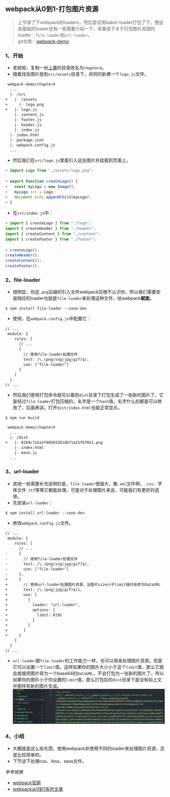 ## webpack从0到1-打包图片资源
> 上节讲了下webpack的loaders，然后尝试用babel-loader打包了下，想这些基础的loader还有一些需要介绍一下，本章说下关于打包图片资源的loader：`file-loader`和`url-loader`。  
> git仓库：[webpack-demo](https://github.com/Ewall1106/webpack-demo)


### 1、开始
- 老规矩，复制一份[上章](https://github.com/Ewall1106/webpack-demo/tree/master/chapter03)的目录改名为`chapter4`。
- 随着找张图片放到`src/assets`目录下，并同时新建一个`logo.js`文件。
```
 webpack-demo/chapter4
  ...
  |- /src
+   |- /assets
+     |- logo.png
+   |- logo.js
    |- content.js
    |- footer.js
    |- header.js
    |- index.js
  |- index.html
  |- package.json
  |- webpack.config.js
  ...  
```

- 然后我们在`src/logo.js`里面引入这张图片并挂载到页面上。
```javascript
+ import Logo from "./assets/logo.png";

+ export function createLogo() {
+   const myLogo = new Image();
+   myLogo.src = Logo;
+   document.body.appendChild(myLogo);
+ }
```

- 在`src/index.js`中：
```javascript
+ import { createLogo } from "./logo";
import { createHeader } from "./header";
import { createContent } from "./content";
import { createFooter } from "./footer";

+ createLogo();
createHeader();
createContent();
createFooter();
```

### 2、file-loader
- 很明显，你这`.png`后缀的引入文件webpack压根不认识你，所以我们需要安装相应的loader也就是`file-loader`来处理这种文件，给webpack**赋能**。
```
$ npm install file-loader --save-dev
```

- 使用，在`webpack.config.js`中配置它：
```
// ...
 module: {
    rules: [
      // ...
      {
        // 使用file-loader处理文件
        test: /\.(png|svg|jpg|gif)$/,
        use: ["file-loader"]
      }
    ]
  }
// ...
```

- 然后我们使用打包命令就可以看到`dist`目录下打包生成了一张新的图片了，它是经过`file-loader`打包压缩的，名字是一个`hash`值，名字什么的都是可以修改了，后面再讲。打开`dist/index.html`也能正常显示。
```
$ npm run build
```

```
 webpack-demo/chapter4
  ...
  |- /dist
+   |- 82b9c7a5a3f405032b1db71a25f67021.png
    |- index.html
    |- main.js
  ...  
```


### 3、url-loader
- 其他一些需要补充说明的是，`file-loader`很强大，像`.xml`文件啊，`.csv`、字体文件`.ttf`等等它都能处理，可是对于处理图片来说，可能我们有更好的选择。
- 先安装`url-loader`：
```
$ npm install url-loader --save-dev
```

- 修改`webpack.config.js`文件。
```
// ...
 module: {
    rules: [
      // ...
-     {
-       // 使用file-loader处理文件
-       test: /\.(png|svg|jpg|gif)$/,
-       use: ["file-loader"]
-     },
+     {
+       // 使用url-loader处理图片资源，当图片size小于limit值时会转为DataURL
+       test: /\.(png|jpg|gif)$/i,
+       use: [
+         {
+           loader: "url-loader",
+           options: {
+             limit: 8192
+           }
+         }
+       ]
+     }
    ]
  }
// ...
```

- `url-loader`跟`file-loader`的工作能力一样，也可以用来处理图片资源，但是它可以设置一个`limit`值，这样如果你的图片大小小于这个`limit`值，那么它就会直接把图片转为一个base64的`DataURL`，不会打包为一张新的图片了，所以如果你的图片小于你设置的`limit`值，那么打包后的`dist`目录下是没有如上文中那样有新的图片生成。
![](https://raw.githubusercontent.com/Ewall1106/webpack-demo/master/docs/images/chapter4_1.png) 


### 4、小结
- 大概就是这么些东西，使用webpack并使用不同的loader来处理图片资源，还是比较简单的。
- 下节谈下处理css、less、sass文件。

*参考链接*
- [webpack官网](https://webpack.js.org/guides/getting-started/#basic-setup)
- [webpack从0到1系列文章](https://github.com/Ewall1106/webpack-demo)
